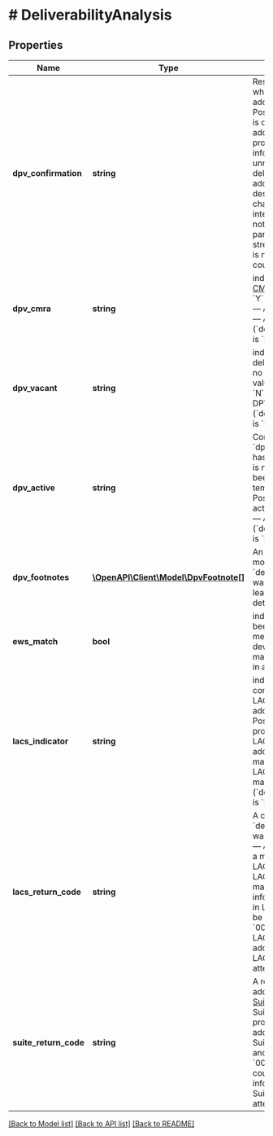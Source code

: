 # # DeliverabilityAnalysis

## Properties

Name | Type | Description | Notes
------------ | ------------- | ------------- | -------------
**dpv_confirmation** | **string** | Result of Delivery Point Validation (DPV), which determines whether or not the address is deliverable by the USPS. Possible values are: * &#x60;Y&#x60; –– The address is deliverable by the USPS. * &#x60;S&#x60; –– The address is deliverable by removing the provided secondary unit designator. This information may be incorrect or unnecessary. * &#x60;D&#x60; –– The address is deliverable to the building&#39;s default address but is missing a secondary unit designator and/or number.   There is a chance the mail will not reach the intended recipient. * &#x60;N&#x60; –– The address is not deliverable according to the USPS, but parts of the address are valid (such as the street and ZIP code). * &#x60;&#39;&#39;&#x60; –– This address is not deliverable. No matching street could be found within the city or ZIP code. |
**dpv_cmra** | **string** | indicates whether or not the address is [CMRA-authorized](https://en.wikipedia.org/wiki/Commercial_mail_receiving_agency). Possible values are: * &#x60;Y&#x60; –– Address is CMRA-authorized. * &#x60;N&#x60; –– Address is not CMRA-authorized. * &#x60;&#39;&#39;&#x60; –– A DPV match is not made (&#x60;deliverability_analysis[dpv_confirmation]&#x60; is &#x60;N&#x60; or an empty string). |
**dpv_vacant** | **string** | indicates that an address was once deliverable, but has become vacant and is no longer receiving deliveries. Possible values are: * &#x60;Y&#x60; –– Address is vacant. * &#x60;N&#x60; –– Address is not vacant. * &#x60;&#39;&#39;&#x60; –– A DPV match is not made (&#x60;deliverability_analysis[dpv_confirmation]&#x60; is &#x60;N&#x60; or an empty string). |
**dpv_active** | **string** | Corresponds to the USPS field &#x60;dpv_no_stat&#x60;. Indicates that an address has been vacated in the recent past, and is no longer receiving deliveries. If it&#39;s been unoccupied for 90+ days, or temporarily vacant, this will be flagged. Possible values are: * &#x60;Y&#x60; –– Address is active. * &#x60;N&#x60; –– Address is not active. * &#x60;&#39;&#39;&#x60; –– A DPV match is not made (&#x60;deliverability_analysis[dpv_confirmation]&#x60; is &#x60;N&#x60; or an empty string). |
**dpv_footnotes** | [**\OpenAPI\Client\Model\DpvFootnote[]**](DpvFootnote.md) | An array of 2-character strings that gives more insight into how &#x60;deliverability_analysis[dpv_confirmation]&#x60; was determined. Will always include at least 1 string, and can include up to 3. For details, see [US Verification Details](#tag/US-Verification-Types). |
**ews_match** | **bool** | indicates whether or not an address has been flagged in the [Early Warning System](https://docs.informatica.com/data-engineering/data-engineering-quality/10-4-0/address-validator-port-reference/postal-carrier-certification-data-ports/early-warning-system-return-code.html), meaning the address is under development and not yet ready to receive mail. However, it should become available in a few months. |
**lacs_indicator** | **string** | indicates whether this address has been converted by [LACS&lt;sup&gt;Link&lt;/sup&gt;](https://postalpro.usps.com/address-quality/lacslink). LACS&lt;sup&gt;Link&lt;/sup&gt; corrects outdated addresses into their modern counterparts. Possible values are: * &#x60;Y&#x60; –– New address produced with a matching record in LACS&lt;sup&gt;Link&lt;/sup&gt;. * &#x60;N&#x60; –– New address could not be produced with a matching record in LACS&lt;sup&gt;Link&lt;/sup&gt;. * &#x60;&#39;&#39;&#x60; –– A DPV match is not made (&#x60;deliverability_analysis[dpv_confirmation]&#x60; is &#x60;N&#x60; or an empty string). |
**lacs_return_code** | **string** | A code indicating how &#x60;deliverability_analysis[lacs_indicator]&#x60; was determined. Possible values are: * &#x60;A&#x60; — A new address was produced because a match was found in LACS&lt;sup&gt;Link&lt;/sup&gt;. * &#x60;92&#x60; — A LACS&lt;sup&gt;Link&lt;/sup&gt; record was matched after dropping secondary information. * &#x60;14&#x60; — A match was found in LACS&lt;sup&gt;Link&lt;/sup&gt;, but could not be converted to a deliverable address. * &#x60;00&#x60; — A match was not found in LACS&lt;sup&gt;Link&lt;/sup&gt;, and no new address was produced. * &#x60;&#39;&#39;&#x60; — LACS&lt;sup&gt;Link&lt;/sup&gt; was not attempted. |
**suite_return_code** | **string** | A return code that indicates whether the address was matched and corrected by [Suite&lt;sup&gt;Link&lt;/sup&gt;](https://postalpro.usps.com/address-quality-solutions/suitelink). Suite&lt;sup&gt;Link&lt;/sup&gt; attempts to provide secondary information to business addresses. Possible values are: * &#x60;A&#x60; –– A Suite&lt;sup&gt;Link&lt;/sup&gt; match was found and secondary information was added. * &#x60;00&#x60; –– A Suite&lt;sup&gt;Link&lt;/sup&gt; match could not be found and no secondary information was added. * &#x60;&#39;&#39;&#x60; –– Suite&lt;sup&gt;Link&lt;/sup&gt; lookup was not attempted. |

[[Back to Model list]](../../README.md#models) [[Back to API list]](../../README.md#endpoints) [[Back to README]](../../README.md)
